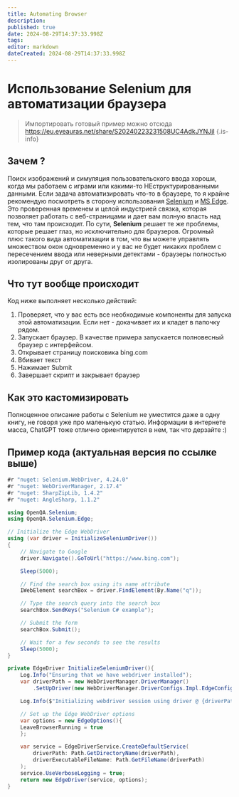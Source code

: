 ```yaml
---
title: Automating Browser
description: 
published: true
date: 2024-08-29T14:37:33.998Z
tags: 
editor: markdown
dateCreated: 2024-08-29T14:37:33.998Z
---
```


# Использование Selenium для автоматизации браузера
> Импортировать готовый пример можно отсюда https://eu.eyeauras.net/share/S20240223231508UC4AdkJYNJjI
{.is-info}

## Зачем ? 
Поиск изображений и симуляция пользовательского ввода хороши, когда мы работаем с играми или какими-то НЕструктурированными данными. Если задача автоматизировать что-то в браузере, то я крайне рекомендую посмотреть в сторону использования [Selenium](https://www.selenium.dev/) и [MS Edge](https://www.microsoft.com/en-us/edge?ep=657&form=MA13FJ&es=40). Это проверенная временем и целой индустрией связка, которая позволяет работать с веб-страницами и дает вам полную власть над тем, что там происходит. По сути, **Selenium** решает те же проблемы, которые решает глаз, но исключительно для браузеров. 
Огромный плюс такого вида автоматизации в том, что вы можете управлять множеством окон одновременно и у вас не будет никаких проблем с пересечением ввода или неверными детектами - браузеры полностью изолированы друг от друга.

## Что тут вообще происходит
Код ниже выполняет несколько действий:
1. Проверяет, что у вас есть все необходимые компоненты для запуска этой автоматизации. Если нет - докачивает их и кладет в папочку рядом.
2. Запускает браузер. В качестве примера запускается полновесный браузер с интерфейсом. 
3. Открывает страницу поисковика bing.com
4. Вбивает текст 
5. Нажимает Submit
6. Завершает скрипт и закрывает браузер

## Как это кастомизировать
Полноценное описание работы с Selenium не уместится даже в одну книгу, не говоря уже про маленькую статью. Информации в интернете масса, ChatGPT тоже отлично ориентируется в нем, так что дерзайте :)

## Пример кода (актуальная версия по ссылке выше)
```csharp
#r "nuget: Selenium.WebDriver, 4.24.0"
#r "nuget: WebDriverManager, 2.17.4"
#r "nuget: SharpZipLib, 1.4.2"
#r "nuget: AngleSharp, 1.1.2"

using OpenQA.Selenium;
using OpenQA.Selenium.Edge;

// Initialize the Edge WebDriver
using (var driver = InitializeSeleniumDriver())
{
    // Navigate to Google
    driver.Navigate().GoToUrl("https://www.bing.com");

    Sleep(5000);

    // Find the search box using its name attribute
    IWebElement searchBox = driver.FindElement(By.Name("q"));

    // Type the search query into the search box
    searchBox.SendKeys("Selenium C# example");

    // Submit the form
    searchBox.Submit();

    // Wait for a few seconds to see the results
    Sleep(5000);
}

private EdgeDriver InitializeSeleniumDriver(){
    Log.Info("Ensuring that we have webdriver installed");
    var driverPath = new WebDriverManager.DriverManager()
        .SetUpDriver(new WebDriverManager.DriverConfigs.Impl.EdgeConfig());

    Log.Info($"Initializing webdriver session using driver @ {driverPath}");

    // Set up the Edge WebDriver options
    var options = new EdgeOptions(){
    LeaveBrowserRunning = true    
    };

    var service = EdgeDriverService.CreateDefaultService(
        driverPath: Path.GetDirectoryName(driverPath),
        driverExecutableFileName: Path.GetFileName(driverPath)
    );
    service.UseVerboseLogging = true;
    return new EdgeDriver(service, options);
}
```
